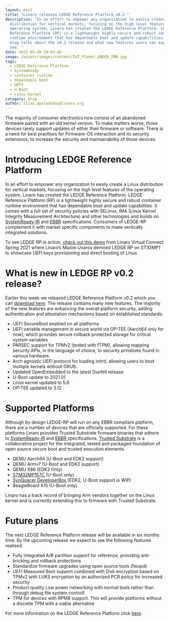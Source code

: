 ```yaml
---
layout: post
title: "Linaro releases LEDGE Reference Platform v0.2 "
description: "In an effort to empower any organization to easily create a Linux
  distribution for vertical markets, focusing on the high level features of the
  operating system, Linaro has created the LEDGE Reference Platform. LEDGE
  Reference Platform (RP) is a lightweight highly secure and robust container
  runtime environment that has dependable boot and update capabilities. This
  blog talks about the v0.2 release and what new features users can expect to
  see. "
date: 2021-05-20 10:03:26
image: /assets/images/content/IoT_Planet_UNDER_2MB.jpg
tags:
  - LEDGE Reference Platform
  - SystemReady
  - container runtime
  - dependable boot
  - UEFI
  - U-Boot
  - Linux Kernel
category: blog
author: ilias.apalodimas@linaro.org
---
```


The majority of consumer electronics now consist of an abandoned firmware paired with an old kernel version. To make matters worse, those devices rarely support updates of either their firmware or software. There is a need for best practises for Firmware-OS interaction and its security extensions, to increase the security and maintainability of those devices.

# Introducing LEDGE Reference Platform

In an effort to empower any organization to easily create a Linux distribution for vertical markets, focusing on the high level features of the operating system, Linaro has created the LEDGE Reference Platform. LEDGE Reference Platform (RP) is a lightweight highly secure and robust container runtime environment that has dependable boot and update capabilities. It comes with a full set of security policies with SELinux, IMA (Linux Kernel Integrity Measurement Architecture) and other technologies and builds on [SystemReady-IR](https://developer.arm.com/architectures/system-architectures/arm-systemready/ir) and [EBBR](https://arm-software.github.io/ebbr/) specifications. Consumers of LEDGE-RP complement it with market specific components to make vertically integrated solutions.

To see LEDGE RP in action, [check out this demo](https://www.youtube.com/watch?v=otciKqA0hdQ) from Linaro Virtual Connect Spring 2021 where Linaro’s Maxim Uvarov demoed LEDGE RP on ST32MP1 to showcase UEFI keys provisioning and direct booting of Linux.

# What is new in LEDGE RP v0.2 release?

Earlier this week we released LEDGE Reference Platform v0.2 which you can [download here](http://releases.linaro.org/components/ledge/rp-0.2/). The release contains many new features. The majority of the new features are enhancing the overall platform security, adding authentication and attestation mechanisms based on established standards:

- UEFI SecureBoot enabled on all platforms
- UEFI variable management in secure world via OP-TEE (Aarch64 only for now), which provides secure rollback protected storage for critical system variables
- PARSEC support for TPMv2 (tested with fTPM), allowing mapping security APIs, in the language of choice, to security primitives found in various hardware.
- Arch agnostic UEFI protocol for loading initrd, allowing users to boot multiple kernels without GRUB.
- Updated OpenEmbedded to the latest Dunfell release
- U-Boot update to 2021.01
- Linux kernel updated to 5.8
- OP-TEE updated to 3.12

# Supported Platforms

Although by design LEDGE-RP will run on any EBBR compliant platform, there are a number of devices that are officially supported. For these platforms Linaro provides Trusted Substrate firmware binaries that adhere to [SystemReady-IR](https://developer.arm.com/architectures/system-architectures/arm-systemready/ir) and [EBBR ](https://arm-software.github.io/ebbr/)specifications. [Trusted Substrate](/automotive-iot-and-edge-devices/) is a collaborative project for the integrated, tested and packaged foundation of open source secure boot and trusted execution elements.

- QEMU Aarch64 (U-Boot and EDK2 support)
- QEMU Armv7 (U-Boot and EDK2 support)
- QEMU X86 (EDK2 Only)
- [STM32MP157C](https://www.st.com/en/evaluation-tools/stm32mp157c-dk2.html) (U-Boot only)
- [SynQuacer DeveloperBox](https://www.96boards.org/product/developerbox/) (EDK2, U-Boot support is WIP)
- BeagleBoard X15 (U-Boot only)

Linaro has a track record of bringing Arm vendors together on the Linux kernel and is currently extending this to firmware with Trusted Substrate.

# Future plans

The next LEDGE Reference Platform release will be available in six months time. By the upcoming release we expect to see the following features realised:

- Fully integrated A/B partition support for reference, providing anti-bricking and rollback protections
- Standardize firmware upgrades using open source tools (fwupd)
- UEFI Measured Boot support combined with Disk encryption based on TPMv2 with LUKS encryption by an authorized PCR policy for increased security
- Product quality Low power networking with normal tools rather than through debug file system controlf
- TPM for devices with RPMB support. This will provide platforms without a discrete TPM with a viable alternative

For more information on the LEDGE Reference Platform click [here](https://github.com/Linaro/ledge-oe-manifest).
